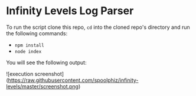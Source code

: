 # Infinity Levels Log Parser

To run the script clone this repo, `cd` into the cloned repo's directory and run the following commands:

* `npm install`
* `node index`

You will see the following output:

![execution screenshot]
(https://raw.githubusercontent.com/spoolphiz/infinity-levels/master/screenshot.png)